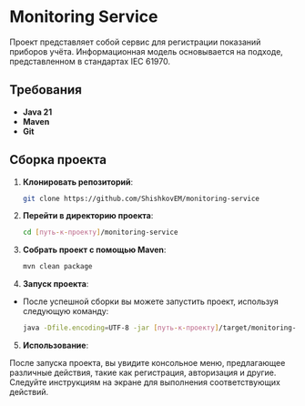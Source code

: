 # Monitoring Service

Проект представляет собой сервис для регистрации показаний приборов учёта. Информационная модель основывается на подходе, представленном в стандартах IEC 61970.

## Требования

- **Java 21**
- **Maven**
- **Git**

## Сборка проекта

1. **Клонировать репозиторий**:
   ```bash
   git clone https://github.com/ShishkovEM/monitoring-service


2. **Перейти в директорию проекта**:
   ```bash
   cd [путь-к-проекту]/monitoring-service

3. **Собрать проект с помощью Maven**:
   ```bash
   mvn clean package

4. **Запуск проекта**:

- После успешной сборки вы можете запустить проект, используя следующую команду:
   ```bash
  java -Dfile.encoding=UTF-8 -jar [путь-к-проекту]/target/monitoring-service-0.0.1-jar-with-dependencies.jar

5. **Использование**:

После запуска проекта, вы увидите консольное меню, предлагающее различные действия, такие как регистрация, авторизация и другие. Следуйте инструкциям на экране для выполнения соответствующих действий.


